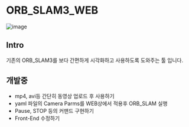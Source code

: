# ORB_SLAM3_WEB
![image](https://github.com/YDongHyun/ORB_SLAM3_WEB/assets/80799025/bc244e15-e104-45fa-9691-b921750628c6)

## Intro
기존의 ORB_SLAM3를 보다 간편하게 시각화하고 사용하도록 도와주는 툴 입니다.

## 개발중
- mp4, avi등 간단히 동영상 업로드 후 사용하기
- yaml 파일의 Camera Parms를 WEB상에서 적용후 ORB_SLAM 실행
- Pause, STOP 등의 커맨드 구현하기
- Front-End 수정하기

